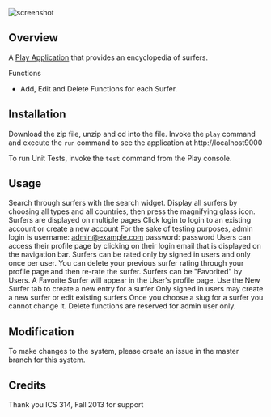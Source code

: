 ![screenshot](https://raw.github.com/andrewpw/surferpedia/3e6646498f56902510a6e65d75f84cbbb9eaefcb/public/images/Surferpedia_snap2.png)

Overview
--------

A [Play Application](http://playframework.com) that provides an encyclopedia of surfers.

Functions
- Add, Edit and Delete Functions for each Surfer.


Installation
------------

Download the zip file, unzip and cd into the file. Invoke the `play` command and execute the `run` command to see the 
application at http://localhost9000

To run Unit Tests, invoke the `test` command from the Play console.

Usage
-----

Search through surfers with the search widget.
Display all surfers by choosing all types and all countries, then press the magnifying glass icon.
Surfers are displayed on multiple pages
Click login to login to an existing account or create a new account
For the sake of testing purposes, admin login is username: admin@example.com password: password
Users can access their profile page by clicking on their login email that is displayed on the navigation bar. 
Surfers can be rated only by signed in users and only once per user.
You can delete your previous surfer rating through your profile page and then re-rate the surfer.
Surfers can be "Favorited" by Users. A Favorite Surfer will appear in the User's profile page.
Use the New Surfer tab to create a new entry for a surfer
Only signed in users may create a new surfer or edit existing surfers
Once you choose a slug for a surfer you cannot change it.
Delete functions are reserved for admin user only.

Modification
------------

To make changes to the system, please create an issue in the master branch for this system.

Credits
-------

Thank you ICS 314, Fall 2013 for support
